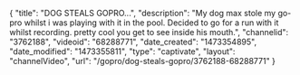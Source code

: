 {
    "title": "DOG STEALS GOPRO...",
    "description": "My dog max stole my go-pro whilst i was playing with it in the pool. Decided to go for a run with it whilst recording. pretty cool you get to see inside his mouth.",
    "channelid": "3762188",
    "videoid": "68288771",
    "date_created": "1473354895",
    "date_modified": "1473355811",
    "type": "captivate",
    "layout": "channelVideo",
    "url": "\/gopro\/dog-steals-gopro\/3762188-68288771"
}